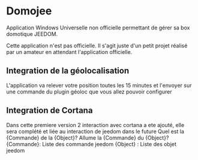 # Domojee

Application Windows Universelle non officielle permettant de gérer sa box domotique JEEDOM.

Cette application n'est pas officielle. 
Il s'agit juste d'un petit projet réalisé par un amateur en attendant l'application officielle.

## Integration de la géolocalisation

L'application va relever votre position toutes les 15 minutes et l'envoyer sur une commande du plugin géoloc que vous allez pouvoir configurer

## Integration de Cortana

Dans cette premiere version 2 interaction avec cortana a ete ajouté, elle sera complété et liée au interaction de jeedom dans le future
Quel est la {Commande} de la {Object}?
Allume la {Commande} du {Object}?
{Commande}: Liste des commande jeedom 
{Object} : Liste des objet jeedom
